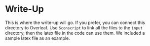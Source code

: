 # Write-Up

This is where the write-up will go.
If you prefer, you can connect this directory to Overleaf.
Use `Sconscript` to link all the files to the `input` directory,
    then the latex file in the code can use them.
We included a sample latex file as an example.
